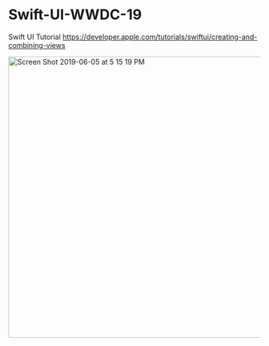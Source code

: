 # Swift-UI-WWDC-19
Swift UI
Tutorial 
https://developer.apple.com/tutorials/swiftui/creating-and-combining-views

<img width="563" alt="Screen Shot 2019-06-05 at 5 15 19 PM" src="https://user-images.githubusercontent.com/7174879/58963271-88796c00-87b5-11e9-93f5-1f5afaaba29e.png">

